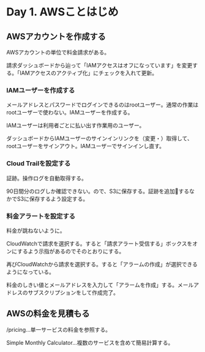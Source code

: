 # Day 1. AWSことはじめ

## AWSアカウントを作成する

AWSアカウントの単位で料金請求がある。

請求ダッシュボードから辿って「IAMアクセスはオフになっています」を変更する。「IAMアクセスのアクティブ化」にチェックを入れて更新。

### IAMユーザーを作成する

メールアドレスとパスワードでログインできるのはrootユーザー。通常の作業はrootユーザーで使わない。IAMユーザーを作成する。

IAMユーザーは利用者ごとに払い出す作業用のユーザー。

ダッシュボードからIAMユーザーのサインインリンクを（変更・）取得して、rootユーザーをサインアウト。IAMユーザーでサインインし直す。

### Cloud Trailを設定する

証跡。操作ログを自動取得する。

90日間分のログしか確認できない。ので、S3に保存する。証跡を追加するなかでS3に保存するよう設定する。

### 料金アラートを設定する

料金が跳ねないように。

CloudWatchで請求を選択する。すると「請求アラート受信する」ボックスをオンにするよう示指があるのでそのとおりにする。

再びCloudWatchから請求を選択する。すると「アラームの作成」が選択できるようになっている。

料金のしきい値とメールアドレスを入力して「アラームを作成」する。メールアドレスのサブスクリプションをして作成完了。

## AWSの料金を見積もる

/pricing...単一サービスの料金を参照する。

Simple Monthly Calculator...複数のサービスを含めて簡易計算する。